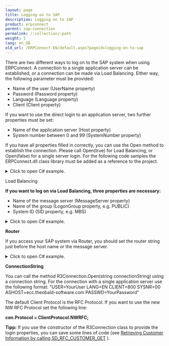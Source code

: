 ```yaml
---
layout: page
title: Logging on to SAP
description: Logging on to SAP
product: erpconnect
parent: sap-connection
permalink: /:collection/:path
weight: 1
lang: en_GB
old_url: /ERPConnect-EN/default.aspx?pageid=logging-on-to-sap
---
```


There are two different ways to log on to the SAP system when using ERPConnect. 
A connection to a single application server can be established, or a connection can be made via Load Balancing. 
Either way, the following parameter must be provided:

* Name of the user (UserName property)
* Password (Password property)
* Language (Language property)
* Client (Client property)

If you want to use the direct login to an application server, two further properties must be set:

* Name of the application server (Host property)
* System number between 0 and 99 (SystemNumber property)

If you have all properties filled in correctly, you can use the Open method to establish the connection. 
Please call Open(true) for Load Balancing, or Open(false) for a single server login. 
For the following code samples the ERPConnect.dll class library must be added as a reference to the project.

<details>
<summary>Click to open C# example.</summary>
{% highlight csharp %}
using(R3Connection con = new R3Connection())
{
    con.UserName = "erpconnect"; 
    con.Password = "pass"; 
    con.Language = "DE"; 
    con.Client = "800"; 
    con.Host = "hamlet"; 
    con.SystemNumber = 11;  
      con.Protocol = ClientProtocol.NWRFC;   // Optional: If the NW RFC libraries are used.
    
    con.Open(false);
}
{% endhighlight %}
</details>

Load Balancing

**If you want to log on via Load Balancing, three properties are necessary:**

* Name of the message server (MessageServer property)
* Name of the group (LogonGroup property, e.g. PUBLIC)
* System ID (SID property, e.g. MBS)


<details>
<summary>Click to open C# example.</summary>
{% highlight csharp %}
using(R3Connection con = new R3Connection())
{
    con.UserName = "erpconnect"; 
    con.Password = "pass"; con.Language = "DE"; 
    con.Client = "800"; 
      con.Language = "DE";
       
    con.MessageServer = "hamlet"; 
    con.LogonGroup = "PUBLIC"; 
    con.SID = "EC5";
      con.Protocol = ClientProtocol.NWRFC;   // Optional: If the NW RFC libraries are used.  
    con.Open(true);
}
{% endhighlight %}
</details>


**Router**

If you access your SAP system via Router, you should set the router string just 
before the host name or the message server.

<details>
<summary>Click to open C# example.</summary>
{% highlight csharp %}
using(R3Connection con = new R3Connection())
{
    con.UserName = "erpconnect"; 
    con.Password = "pass"; 
    con.Language = "DE"; 
    con.Client = "800"; 
    con.Host = "/H/lear.theobald-software.com/H/" + "hamlet"; 
    con.SystemNumber = 11;  
      con.Protocol = ClientProtocol.NWRFC;   // Optional: If the NW RFC libraries are used.

    con.Open(false);
}
{% endhighlight %}
</details>


**ConnectionString**

You can call the method R3Connection.Open(string connectionString) using a connection string.
For the connection with a single application server use the following format:
"USER=YourUser LANG=EN CLIENT=800 SYSNR=00 ASHOST=ecc.theobald-software.com PASSWD=YourPassword"

The default Client Protocol is the RFC Protocol. If you want to use the new NW RFC Protocol set the following line:

 **con.Protocol = ClientProtocol.NWRFC;**

**Tipp:** If you use the constructor of the R3Connection class to provide the login properties, 
you can save some lines of code (see [Retrieving Customer Information by calling SD_RFC_CUSTOMER_GET](../calling-bapis-and-function-modules/retrieving-customer-information-by-calling-sd_rfc_customer_get) ).





